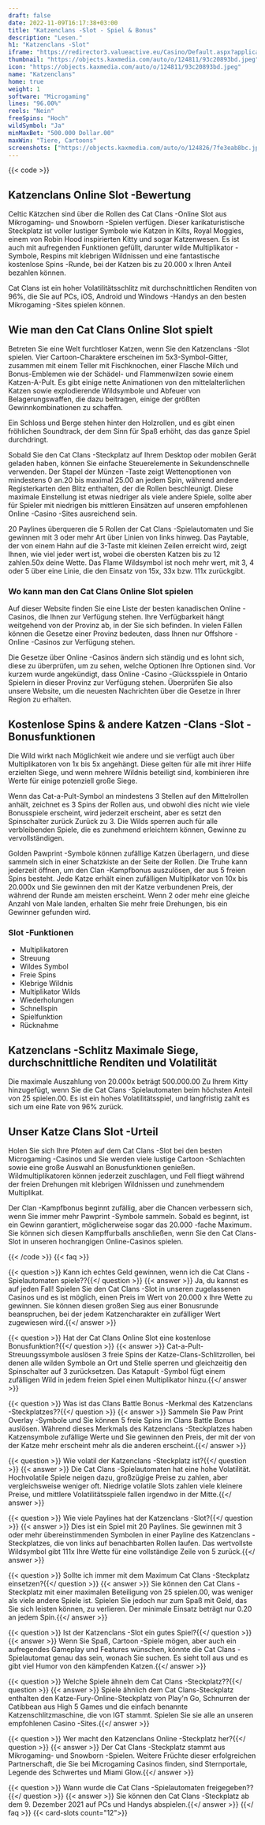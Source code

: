 ```yaml
---
draft: false
date: 2022-11-09T16:17:38+03:00
title: "Katzenclans -Slot - Spiel & Bonus"
description: "Lesen."
h1: "Katzenclans -Slot"
iframe: "https://redirector3.valueactive.eu/Casino/Default.aspx?applicationid=1023&theme=quickfiressl&usertype=5&sext1=demo&sext2=demo&csid=1867&serverid=1867&variant=MAL-Demo&gameid=catClansDesktop&ul=en&allowmixedMode=1&bypassFlashPrompt=1&preferexternal=1&callback=cms.widget.Game.externalEventHandler&lobbyURL=https://slotcatalog.com/en/slots/Cat-Clans"
thumbnail: "https://objects.kaxmedia.com/auto/o/124811/93c20893bd.jpeg"
icon: "https://objects.kaxmedia.com/auto/o/124811/93c20893bd.jpeg"
name: "Katzenclans"
home: true
weight: 1
software: "Microgaming"
lines: "96.00%"
reels: "Nein"
freeSpins: "Hoch"
wildSymbol: "Ja"
minMaxBet: "500.000 Dollar.00"
maxWin: "Tiere, Cartoons"
screenshots: ["https://objects.kaxmedia.com/auto/o/124826/7fe3eab8bc.jpeg"]
---
```


{{< code >}}<h2>Katzenclans Online Slot -Bewertung</h2><p>Celtic Kätzchen sind über die Rollen des Cat Clans -Online Slot aus Mikrogaming- und Snowborn -Spielen verfügen. Dieser karikaturistische Steckplatz ist voller lustiger Symbole wie Katzen in Kilts, Royal Moggies, einem von Robin Hood inspirierten Kitty und sogar Katzenwesen. Es ist auch mit aufregenden Funktionen gefüllt, darunter wilde Multiplikator -Symbole, Respins mit klebrigen Wildnissen und eine fantastische kostenlose Spins -Runde, bei der Katzen bis zu 20.000 x Ihren Anteil bezahlen können.</p><p>Cat Clans ist ein hoher Volatilitätsschlitz mit durchschnittlichen Renditen von 96%, die Sie auf PCs, iOS, Android und Windows -Handys an den besten Mikrogaming -Sites spielen können.</p><h2>Wie man den Cat Clans Online Slot spielt</h2><p>Betreten Sie eine Welt furchtloser Katzen, wenn Sie den Katzenclans -Slot spielen. Vier Cartoon-Charaktere erscheinen im 5x3-Symbol-Gitter, zusammen mit einem Teller mit Fischknochen, einer Flasche Milch und Bonus-Emblemen wie der Schädel- und Flammenwilzen sowie einem Katzen-A-Pult. Es gibt einige nette Animationen von den mittelalterlichen Katzen sowie explodierende Wildsymbole und Abfeuer von Belagerungswaffen, die dazu beitragen, einige der größten Gewinnkombinationen zu schaffen.</p><p>Ein Schloss und Berge stehen hinter den Holzrollen, und es gibt einen fröhlichen Soundtrack, der dem Sinn für Spaß erhöht, das das ganze Spiel durchdringt.</p><p>Sobald Sie den Cat Clans -Steckplatz auf Ihrem Desktop oder mobilen Gerät geladen haben, können Sie einfache Steuerelemente in Sekundenschnelle verwenden. Der Stapel der Münzen -Taste zeigt Wettenoptionen von mindestens 0 an.20 bis maximal 25.00 an jedem Spin, während andere Registerkarten den Blitz enthalten, der die Rollen beschleunigt. Diese maximale Einstellung ist etwas niedriger als viele andere Spiele, sollte aber für Spieler mit niedrigen bis mittleren Einsätzen auf unseren empfohlenen Online -Casino -Sites ausreichend sein.</p><p>20 Paylines überqueren die 5 Rollen der Cat Clans -Spielautomaten und Sie gewinnen mit 3 oder mehr Art über Linien von links hinweg. Das Paytable, der von einem Hahn auf die 3-Taste mit kleinen Zeilen erreicht wird, zeigt Ihnen, wie viel jeder wert ist, wobei die obersten Katzen bis zu 12 zahlen.50x deine Wette. Das Flame Wildsymbol ist noch mehr wert, mit 3, 4 oder 5 über eine Linie, die den Einsatz von 15x, 33x bzw. 111x zurückgibt.</p><h3>Wo kann man den Cat Clans Online Slot spielen</h3><p>Auf dieser Website finden Sie eine Liste der besten kanadischen Online -Casinos, die Ihnen zur Verfügung stehen. Ihre Verfügbarkeit hängt weitgehend von der Provinz ab, in der Sie sich befinden. In vielen Fällen können die Gesetze einer Provinz bedeuten, dass Ihnen nur Offshore -Online -Casinos zur Verfügung stehen.</p><p>Die Gesetze über Online -Casinos ändern sich ständig und es lohnt sich, diese zu überprüfen, um zu sehen, welche Optionen Ihre Optionen sind. Vor kurzem wurde angekündigt, dass Online -Casino -Glücksspiele in Ontario Spielern in dieser Provinz zur Verfügung stehen. Überprüfen Sie also unsere Website, um die neuesten Nachrichten über die Gesetze in Ihrer Region zu erhalten.</p><h2>Kostenlose Spins & andere Katzen -Clans -Slot -Bonusfunktionen</h2><p>Die Wild wirkt nach Möglichkeit wie andere und sie verfügt auch über Multiplikatoren von 1x bis 5x angehängt. Diese gelten für alle mit ihrer Hilfe erzielten Siege, und wenn mehrere Wildnis beteiligt sind, kombinieren ihre Werte für einige potenziell große Siege.</p><p>Wenn das Cat-a-Pult-Symbol an mindestens 3 Stellen auf den Mittelrollen anhält, zeichnet es 3 Spins der Rollen aus, und obwohl dies nicht wie viele Bonusspiele erscheint, wird jederzeit erscheint, aber es setzt den Spinschalter zurück Zurück zu 3. Die Wilds sperren auch für alle verbleibenden Spiele, die es zunehmend erleichtern können, Gewinne zu vervollständigen.</p><p>Golden Pawprint -Symbole können zufällige Katzen überlagern, und diese sammeln sich in einer Schatzkiste an der Seite der Rollen. Die Truhe kann jederzeit öffnen, um den Clan -Kampfbonus auszulösen, der aus 5 freien Spins besteht. Jede Katze erhält einen zufälligen Multiplikator von 10x bis 20.000x und Sie gewinnen den mit der Katze verbundenen Preis, der während der Runde am meisten erscheint. Wenn 2 oder mehr eine gleiche Anzahl von Male landen, erhalten Sie mehr freie Drehungen, bis ein Gewinner gefunden wird.</p><h3>
Slot -Funktionen</h3><ul>
<li></span>
Multiplikatoren</li>
<li></span>
Streuung</li>
<li></span>
Wildes Symbol</li>
<li></span>
Freie Spins</li>
<li></span>
Klebrige Wildnis</li>
<li></span>
Multiplikator Wilds</li>
<li></span>
Wiederholungen</li>
<li></span>
Schnellspin</li>
<li></span>
Spielfunktion</li>
<li></span>
Rücknahme</li></ul><h2>Katzenclans -Schlitz Maximale Siege, durchschnittliche Renditen und Volatilität</h2><p>Die maximale Auszahlung von 20.000x beträgt 500.000.00 Zu Ihrem Kitty hinzugefügt, wenn Sie die Cat Clans -Spielautomaten beim höchsten Anteil von 25 spielen.00. Es ist ein hohes Volatilitätsspiel, und langfristig zahlt es sich um eine Rate von 96% zurück.</p><h2>Unser Katze Clans Slot -Urteil</h2><p>Holen Sie sich Ihre Pfoten auf dem Cat Clans -Slot bei den besten Microgaming -Casinos und Sie werden viele lustige Cartoon -Schlachten sowie eine große Auswahl an Bonusfunktionen genießen. Wildmultiplikatoren können jederzeit zuschlagen, und Fell fliegt während der freien Drehungen mit klebrigen Wildnissen und zunehmendem Multiplikat.</p><p>Der Clan -Kampfbonus beginnt zufällig, aber die Chancen verbessern sich, wenn Sie immer mehr Pawprint -Symbole sammeln. Sobald es beginnt, ist ein Gewinn garantiert, möglicherweise sogar das 20.000 -fache Maximum. Sie können sich diesen Kampffurballs anschließen, wenn Sie den Cat Clans-Slot in unseren hochrangigen Online-Casinos spielen.</p>
{{< /code >}}
{{< faq >}}

{{< question >}} Kann ich echtes Geld gewinnen, wenn ich die Cat Clans -Spielautomaten spiele??{{</ question >}}
{{< answer >}} Ja, du kannst es auf jeden Fall! Spielen Sie den Cat Clans -Slot in unseren zugelassenen Casinos und es ist möglich, einen Preis im Wert von 20.000 x Ihre Wette zu gewinnen. Sie können diesen großen Sieg aus einer Bonusrunde beanspruchen, bei der jedem Katzencharakter ein zufälliger Wert zugewiesen wird.{{</ answer >}}

{{< question >}} Hat der Cat Clans Online Slot eine kostenlose Bonusfunktion?{{</ question >}}
{{< answer >}} Cat-a-Pult-Streuungssymbole auslösen 3 freie Spins der Katze-Clans-Schlitzrollen, bei denen alle wilden Symbole an Ort und Stelle sperren und gleichzeitig den Spinschalter auf 3 zurücksetzen. Das Katapult -Symbol fügt einem zufälligen Wild in jedem freien Spiel einen Multiplikator hinzu.{{</ answer >}}

{{< question >}} Was ist das Clans Battle Bonus -Merkmal des Katzenclans -Steckplatzes??{{</ question >}}
{{< answer >}} Sammeln Sie Paw Print Overlay -Symbole und Sie können 5 freie Spins im Clans Battle Bonus auslösen. Während dieses Merkmals des Katzenclans -Steckplatzes haben Katzensymbole zufällige Werte und Sie gewinnen den Preis, der mit der von der Katze mehr erscheint mehr als die anderen erscheint.{{</ answer >}}

{{< question >}} Wie volatil der Katzenclans -Steckplatz ist?{{</ question >}}
{{< answer >}} Die Cat Clans -Spielautomaten hat eine hohe Volatilität. Hochvolatile Spiele neigen dazu, großzügige Preise zu zahlen, aber vergleichsweise weniger oft. Niedrige volatile Slots zahlen viele kleinere Preise, und mittlere Volatilitätsspiele fallen irgendwo in der Mitte.{{</ answer >}}

{{< question >}} Wie viele Paylines hat der Katzenclans -Slot?{{</ question >}}
{{< answer >}} Dies ist ein Spiel mit 20 Paylines. Sie gewinnen mit 3 oder mehr übereinstimmenden Symbolen in einer Payline des Katzenclans -Steckplatzes, die von links auf benachbarten Rollen laufen. Das wertvollste Wildsymbol gibt 111x Ihre Wette für eine vollständige Zeile von 5 zurück.{{</ answer >}}

{{< question >}} Sollte ich immer mit dem Maximum Cat Clans -Steckplatz einsetzen?{{</ question >}}
{{< answer >}} Sie können den Cat Clans -Steckplatz mit einer maximalen Beteiligung von 25 spielen.00, was weniger als viele andere Spiele ist. Spielen Sie jedoch nur zum Spaß mit Geld, das Sie sich leisten können, zu verlieren. Der minimale Einsatz beträgt nur 0.20 an jedem Spin.{{</ answer >}}

{{< question >}} Ist der Katzenclans -Slot ein gutes Spiel?{{</ question >}}
{{< answer >}} Wenn Sie Spaß, Cartoon -Spiele mögen, aber auch ein aufregendes Gameplay und Features wünschen, könnte die Cat Clans -Spielautomat genau das sein, wonach Sie suchen. Es sieht toll aus und es gibt viel Humor von den kämpfenden Katzen.{{</ answer >}}

{{< question >}} Welche Spiele ähneln dem Cat Clans -Steckplatz??{{</ question >}}
{{< answer >}} Spiele ähnlich dem Cat Clans-Steckplatz enthalten den Katze-Fury-Online-Steckplatz von Play'n Go, Schnurren der Catibbean aus High 5 Games und die einfach benannte Katzenschlitzmaschine, die von IGT stammt. Spielen Sie sie alle an unseren empfohlenen Casino -Sites.{{</ answer >}}

{{< question >}} Wer macht den Katzenclans Online -Steckplatz her?{{</ question >}}
{{< answer >}} Der Cat Clans -Steckplatz stammt aus Mikrogaming- und Snowborn -Spielen. Weitere Früchte dieser erfolgreichen Partnerschaft, die Sie bei Microgaming Casinos finden, sind Sternportale, Legende des Schwertes und Miami Glow.{{</ answer >}}

{{< question >}} Wann wurde die Cat Clans -Spielautomaten freigegeben??{{</ question >}}
{{< answer >}} Sie können den Cat Clans -Steckplatz ab dem 9. Dezember 2021 auf PCs und Handys abspielen.{{</ answer >}}
{{</ faq >}}
{{< card-slots count="12">}}